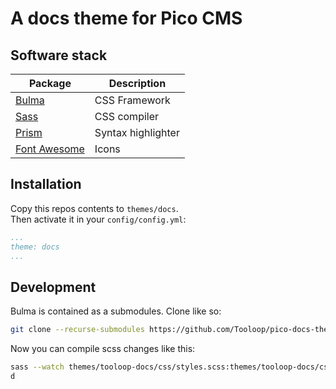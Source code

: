 # A docs theme for Pico CMS

## Software stack

| Package                                  | Description        |
| ---------------------------------------- | ------------------ |
| [Bulma](https://bulma.io/)               | CSS Framework      |
| [Sass](https://sass-lang.com/)           | CSS compiler       |
| [Prism](https://prismjs.com/)            | Syntax highlighter |
| [Font Awesome](https://fontawesome.com/) | Icons              |

## Installation

Copy this repos contents to `themes/docs`.  
Then activate it in your `config/config.yml`:
```yaml
...
theme: docs
...
```

## Development

Bulma is contained as a submodules. Clone like so:

```bash
git clone --recurse-submodules https://github.com/Tooloop/pico-docs-theme.git themes/docs
```

Now you can compile scss changes like this:

```bash
sass --watch themes/tooloop-docs/css/styles.scss:themes/tooloop-docs/css/styles.css --style compresse
d
```